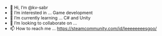- 👋 Hi, I’m @kv-sabr
- 👀 I’m interested in ... Game development
- 🌱 I’m currently learning ... C# and Unity
- 💞️ I’m looking to collaborate on ...
- 📫 How to reach me ... https://steamcommunity.com/id/leeeeeeeesgoo/

<!---
kv-sabr/kv-sabr is a ✨ special ✨ repository because its `README.md` (this file) appears on your GitHub profile.
You can click the Preview link to take a look at your changes.
--->
